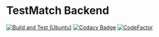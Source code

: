 # TestMatch Backend

[![Build and Test (Ubuntu)](https://github.com/LiamBlake/TestMatch-Backend/actions/workflows/build-and-test.yml/badge.svg?branch=master)](https://github.com/LiamBlake/TestMatch-Backend/actions/workflows/build-and-test.yml) [![Codacy Badge](https://app.codacy.com/project/badge/Grade/f6f55f2a99bf40ceb541b5351616e77c)](https://www.codacy.com/gh/LiamBlake/TestMatch-Backend/dashboard?utm_source=github.com&amp;utm_medium=referral&amp;utm_content=LiamBlake/TestMatch-Backend&amp;utm_campaign=Badge_Grade) [![CodeFactor](https://www.codefactor.io/repository/github/liamblake/testmatch-backend/badge)](https://www.codefactor.io/repository/github/liamblake/testmatch-backend)
